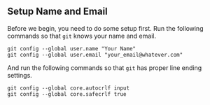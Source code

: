 
## Setup Name and Email

Before we begin, you need to do some setup first.
Run the following commands so that `git` knows your name and email.

```
git config --global user.name "Your Name"
git config --global user.email "your_email@whatever.com"
```

And run the following commands so that `git` has proper line ending settings.

```
git config --global core.autocrlf input
git config --global core.safecrlf true
```
